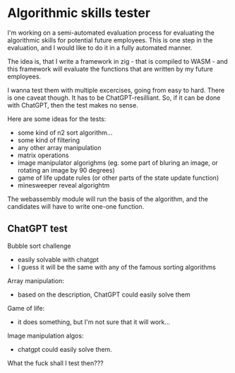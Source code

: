 # Algorithmic skills tester

I'm working on a semi-automated evaluation process for evaluating the algorithmic skills for potential future employees.
This is one step in the evaluation, and I would like to do it in a fully automated manner.

The idea is, that I write a framework in zig - that is compiled to WASM - and this framework will evaluate the functions that are written by my future employees.

I wanna test them with multiple excercises, going from easy to hard. There is one caveat though. It has to be ChatGPT-resilliant. So, if it can be done with ChatGPT, then the test makes no sense.

Here are some ideas for the tests:
 - some kind of n2 sort algorithm...
 - some kind of filtering
 - any other array manipulation
 - matrix operations
 - image manipulator algorighms (eg. some part of bluring an image, or rotating an image by 90 degrees)
 - game of life update rules (or other parts of the state update function)
 - minesweeper reveal algorightm

The webassembly module will run the basis of the algorithm, and the candidates will have to write one-one function.

## ChatGPT test

Bubble sort challenge
 - easily solvable with chatgpt
 - I guess it will be the same with any of the famous sorting algorithms

Array manipulation:
 - based on the description, ChatGPT could easily solve them


Game of life:
 - it does something, but I'm not sure that it will work...


Image manipulation algos:
 - chatgpt could easily solve them.


What the fuck shall I test then???
